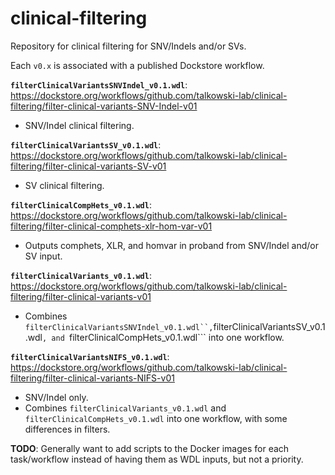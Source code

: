 # clinical-filtering
Repository for clinical filtering for SNV/Indels and/or SVs.

Each ```v0.x``` is associated with a published Dockstore workflow. 

**```filterClinicalVariantsSNVIndel_v0.1.wdl```**: https://dockstore.org/workflows/github.com/talkowski-lab/clinical-filtering/filter-clinical-variants-SNV-Indel-v01
- SNV/Indel clinical filtering.
  
**```filterClinicalVariantsSV_v0.1.wdl```**: https://dockstore.org/workflows/github.com/talkowski-lab/clinical-filtering/filter-clinical-variants-SV-v01
- SV clinical filtering.

**```filterClinicalCompHets_v0.1.wdl```**: https://dockstore.org/workflows/github.com/talkowski-lab/clinical-filtering/filter-clinical-comphets-xlr-hom-var-v01
- Outputs comphets, XLR, and homvar in proband from SNV/Indel and/or SV input.

**```filterClinicalVariants_v0.1.wdl```**: https://dockstore.org/workflows/github.com/talkowski-lab/clinical-filtering/filter-clinical-variants-v01
- Combines ```filterClinicalVariantsSNVIndel_v0.1.wdl``,```filterClinicalVariantsSV_v0.1.wdl```, and ```filterClinicalCompHets_v0.1.wdl``` into one workflow.

**```filterClinicalVariantsNIFS_v0.1.wdl```**: https://dockstore.org/workflows/github.com/talkowski-lab/clinical-filtering/filter-clinical-variants-NIFS-v01
- SNV/Indel only.
- Combines ```filterClinicalVariants_v0.1.wdl``` and ```filterClinicalCompHets_v0.1.wdl``` into one workflow, with some differences in filters.
  
**TODO**: Generally want to add scripts to the Docker images for each task/workflow instead of having them as WDL inputs, but not a priority.
